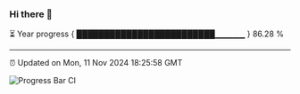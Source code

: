 ### Hi there 👋

⏳ Year progress { █████████████████████████▁▁▁▁▁ } 86.28 %

---

⏰ Updated on Mon, 11 Nov 2024 18:25:58 GMT

![Progress Bar CI](https://github.com/liununu/liununu/workflows/Progress%20Bar%20CI/badge.svg)
